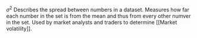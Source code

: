 $\sigma^2$ Describes the spread between numbers in a dataset.
Measures how far each number in the set is from the mean and thus from every other numver in the set. Used by market analysts and traders to determine [[Market volatility]].